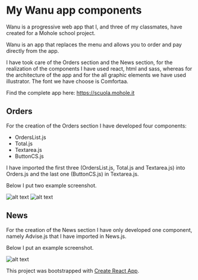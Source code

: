 # My Wanu app components
Wanu is a progressive web app that I, and three of my classmates, have created for a Mohole school project.

Wanu is an app that replaces the menu and allows you to order and pay directly from the app.

I have took care of the Orders section and the News section, for the realization of the components I have used react, html and sass, whereas for the architecture of the app and for the all graphic elements we have used illustrator. The font we have choose is Comfortaa.

Find the complete app here: https://scuola.mohole.it
## Orders

For the creation of the Orders section I have developed four components:
* OrdersList.js
* Total.js
* Textarea.js
* ButtonCS.js

I have imported the first three (OrdersList.js, Total.js and Textarea.js) into Orders.js and the last one (ButtonCS.js) in Textarea.js.

Below I put two example screenshot.

![alt text](https://github.com/DavidPareti/Orders_Wanu-app/blob/master/src/img/Orders1.png "Orders")
![alt text](https://github.com/DavidPareti/Orders_Wanu-app/blob/master/src/img/Orders2.png "Orders")
## News

For the creation of the News section I have only developed one component, namely Advise.js that I have imported in News.js.

Below I put an example screenshot.

![alt text](https://github.com/DavidPareti/Orders_Wanu-app/blob/master/src/img/News.png "News")

This project was bootstrapped with [Create React App](https://github.com/facebook/create-react-app).
